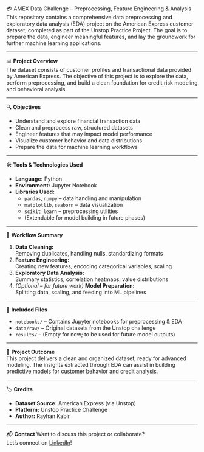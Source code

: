 💳 AMEX Data Challenge – Preprocessing, Feature Engineering & Analysis  
This repository contains a comprehensive data preprocessing and exploratory data analysis (EDA) project on the American Express customer dataset, completed as part of the Unstop Practice Project. The goal is to prepare the data, engineer meaningful features, and lay the groundwork for further machine learning applications.

---

📊 **Project Overview**  
The dataset consists of customer profiles and transactional data provided by American Express. The objective of this project is to explore the data, perform preprocessing, and build a clean foundation for credit risk modeling and behavioral analysis.

---

🔍 **Objectives**
- Understand and explore financial transaction data  
- Clean and preprocess raw, structured datasets  
- Engineer features that may impact model performance  
- Visualize customer behavior and data distributions  
- Prepare the data for machine learning workflows

---

🛠️ **Tools & Technologies Used**
- **Language:** Python  
- **Environment:** Jupyter Notebook  
- **Libraries Used:**
  - `pandas`, `numpy` – data handling and manipulation  
  - `matplotlib`, `seaborn` – data visualization  
  - `scikit-learn` – preprocessing utilities  
  - (Extendable for model building in future phases)

---

🔄 **Workflow Summary**
1. **Data Cleaning:**  
   Removing duplicates, handling nulls, standardizing formats  
2. **Feature Engineering:**  
   Creating new features, encoding categorical variables, scaling  
3. **Exploratory Data Analysis:**  
   Summary statistics, correlation heatmaps, value distributions  
4. *(Optional – for future work)* **Model Preparation:**  
   Splitting data, scaling, and feeding into ML pipelines

---

📁 **Included Files**
- `notebooks/` – Contains Jupyter notebooks for preprocessing & EDA  
- `data/raw/` – Original datasets from the Unstop challenge  
- `results/` – (Empty for now; to be used for future model outputs)

---

🎯 **Project Outcome**  
This project delivers a clean and organized dataset, ready for advanced modeling. The insights extracted through EDA can assist in building predictive models for customer behavior and credit analysis.

---

🏷️ **Credits**
- **Dataset Source:** American Express (via Unstop)
- **Platform:** Unstop Practice Challenge  
- **Author:** Rayhan Kabir

---

📬 **Contact**
Want to discuss this project or collaborate?  
Let’s connect on [LinkedIn](https://www.linkedin.com/in/rayhan-dodi/)!
